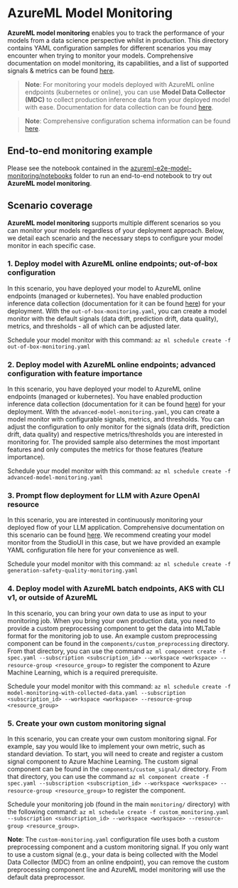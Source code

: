 # AzureML Model Monitoring

**AzureML model monitoring** enables you to track the performance of your models from a data science perspective whilst in production. This directory contains YAML configuration samples for different scenarios you may encounter when trying to monitor your models. Comprehensive documentation on model monitoring, its capabilities, and a list of supported signals & metrics can be found [here](https://learn.microsoft.com/en-us/azure/machine-learning/concept-model-monitoring?view=azureml-api-2). 

> **Note**: For monitoring your models deployed with AzureML online endpoints (kubernetes or online), you can use **Model Data Collector (MDC)** to collect production inference data from your deployed model with ease. Documentation for data collection can be found [here](https://learn.microsoft.com/en-us/azure/machine-learning/how-to-collect-production-data?view=azureml-api-2&tabs=azure-cli).

> **Note**: Comprehensive configuration schema information can be found [here](https://learn.microsoft.com/en-us/azure/machine-learning/reference-yaml-monitor?view=azureml-api-2). 

## End-to-end monitoring example

Please see the notebook contained in the [azureml-e2e-model-monitoring/notebooks](azureml-e2e-model-monitoring\notebooks\model-monitoring-e2e.ipynb) folder to run an end-to-end notebook to try out **AzureML model monitoring**.

## Scenario coverage

**AzureML model monitoring** supports multiple different scenarios so you can monitor your models regardless of your deployment approach. Below, we detail each scenario and the necessary steps to configure your model monitor in each specific case. 

### 1. Deploy model with AzureML online endpoints; out-of-box configuration

In this scenario, you have deployed your model to AzureML online endpoints (managed or kubernetes). You have enabled production inference data collection (documentation for it can be found [here](https://learn.microsoft.com/en-us/azure/machine-learning/how-to-collect-production-data?view=azureml-api-2&tabs=azure-cli)) for your deployment. With the `out-of-box-monitoring.yaml`, you can create a model monitor with the default signals (data drift, prediction drift, data quality), metrics, and thresholds - all of which can be adjusted later.

Schedule your model monitor with this command: `az ml schedule create -f out-of-box-monitoring.yaml`

### 2. Deploy model with AzureML online endpoints; advanced configuration with feature importance

In this scenario, you have deployed your model to AzureML online endpoints (managed or kubernetes). You have enabled production inference data collection (documentation for it can be found [here](https://learn.microsoft.com/en-us/azure/machine-learning/how-to-collect-production-data?view=azureml-api-2&tabs=azure-cli)) for your deployment. With the `advanced-model-monitoring.yaml`, you can create a model monitor with configurable signals, metrics, and thresholds. You can adjust the configuration to only monitor for the signals (data drift, prediction drift, data quality) and respective metrics/thresholds you are interested in monitoring for. The provided sample also determines the most important features and only computes the metrics for those features (feature importance).

Schedule your model monitor with this command: `az ml schedule create -f advanced-model-monitoring.yaml`

### 3. Prompt flow deployment for LLM with Azure OpenAI resource

In this scenario, you are interested in continuously monitoring your deployed flow of your LLM application. Comprehensive documentation on this scenario can be found [here](https://learn.microsoft.com/en-us/azure/machine-learning/prompt-flow/how-to-monitor-generative-ai-applications?view=azureml-api-2). We recommend creating your model monitor from the StudioUI in this case, but we have provided an example YAML configuration file here for your convenience as well. 

Schedule your model monitor with this command: `az ml schedule create -f generation-safety-quality-monitoring.yaml`

### 4. Deploy model with AzureML batch endpoints, AKS with CLI v1, or outside of AzureML

In this scenario, you can bring your own data to use as input to your monitoring job. When you bring your own production data, you need to provide a custom preprocessing component to get the data into MLTable format for the monitoring job to use. An example custom preprocessing component can be found in the `components/custom_preprocessing` directory. From that directory, you can use the command `az ml component create -f spec.yaml --subscription <subscription_id> --workspace <workspace> --resource-group <resource_group>` to register the component to Azure Machine Learning, which is a required prerequisite. 

Schedule your model monitor with this command: `az ml schedule create -f model-monitoring-with-collected-data.yaml --subscription <subscription_id> --workspace <workspace> --resource-group <resource_group>`

### 5. Create your own custom monitoring signal

In this scenario, you can create your own custom monitoring signal. For example, say you would like to implement your own metric, such as standard deviation. To start, you will need to create and register a custom signal component to Azure Machine Learning. The custom signal component can be found in the `components/custom_signal/` directory. From that directory, you can use the command `az ml component create -f spec.yaml --subscription <subscription_id> --workspace <workspace> --resource-group <resource_group>` to register the component. 

Schedule your monitoring job (found in the main `monitoring/` directory) with the following command: `az ml schedule create -f custom_monitoring.yaml --subscription <subscription_id> --workspace <workspace> --resource-group <resource_group>`.

**Note**: The `custom-monitoring.yaml` configuration file uses both a custom preprocessing component and a custom monitoring signal. If you only want to use a custom signal (e.g., your data is being collected with the Model Data Collector (MDC) from an online endpoint), you can remove the custom preprocessing component line and AzureML model monitoring will use the default data preprocessor. 
